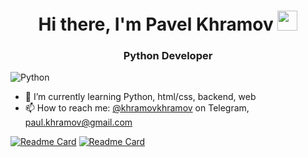 <h1 align="center">Hi there, I'm Pavel Khramov
<img src="https://github.com/blackcater/blackcater/raw/main/images/Hi.gif" height="32"/></h1>
<h3 align="center">Python Developer</h3>

![Python](https://img.shields.io/badge/python-3670A0?style=for-the-badge&logo=python&logoColor=ffdd54)

- 🌱 I’m currently learning Python, html/css, backend, web
- 📫 How to reach me: [@khramovkhramov](https://t.me/khramovkhramov) on Telegram, paul.khramov@gmail.com

[![Readme Card](https://github-readme-stats.vercel.app/api/pin/?username=KhramovKhramov&repo=mitkin_phrase_bot)](https://github.com/KhramovKhramov/mitkin_phrase_bot)
[![Readme Card](https://github-readme-stats.vercel.app/api/pin/?username=KhramovKhramov&repo=cats_memes_bot
)](https://github.com/KhramovKhramov/cats_memes_bot)
